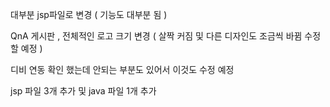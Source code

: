 대부분 jsp파일로 변경 ( 기능도 대부분 됨 )

QnA 게시판 , 전체적인 로고 크기 변경 ( 살짝 커짐 및 다른 디자인도 조금씩 바뀜 수정할 예정 )

디비 연동 확인 했는데 안되는 부분도 있어서 이것도 수정 예정

jsp 파일 3개 추가 및 java 파일 1개 추가
